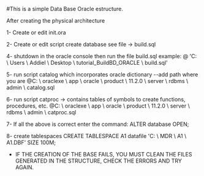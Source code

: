 #This is a simple Data Base Oracle estructure.

After creating the physical architecture


1- Create or edit init.ora

2- Create or edit script create database see file -> build.sql
 
4- shutdown in the oracle console then run the file build.sql example: @ 'C: \ Users \ Addiel \ Desktop \ tutorial_BuildBD_ORACLE \ build.sql'

5- run script catalog which incorporates oracle dictionary --add path where you are
@C: \ oraclexe \ app \ oracle \ product \ 11.2.0 \ server \ rdbms \ admin \ catalog.sql

6- run script catproc -> contains tables of symbols to create functions, procedures, etc.
@C: \ oraclexe \ app \ oracle \ product \ 11.2.0 \ server \ rdbms \ admin \ catproc.sql

7- If all the above is correct enter the command:
ALTER database OPEN;

8- create tablespaces
CREATE TABLESPACE A1 datafile 'C: \ MDR \ A1 \ A1.DBF' SIZE 100M;
* IF THE CREATION OF THE BASE FAILS, YOU MUST CLEAN THE FILES GENERATED IN THE STRUCTURE, CHECK THE ERRORS AND TRY AGAIN.
